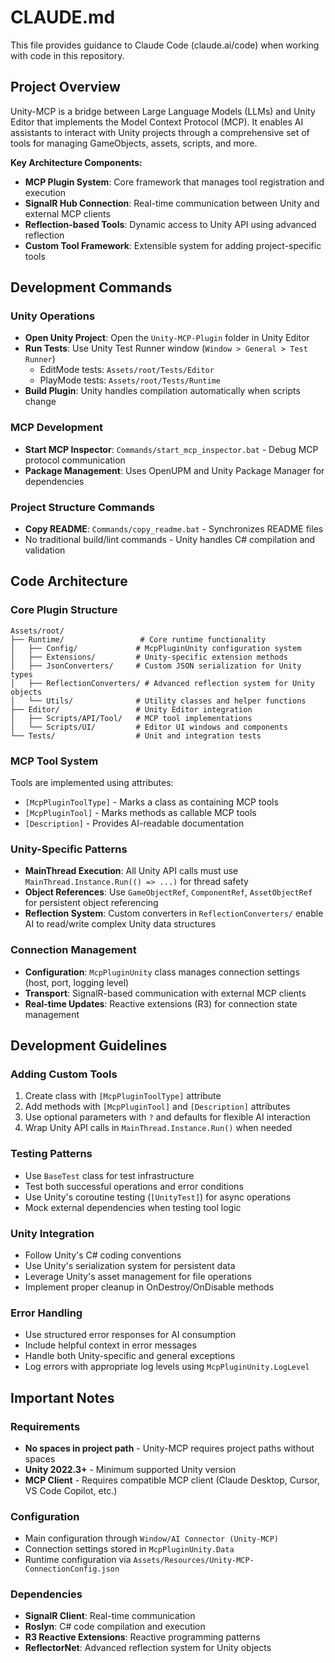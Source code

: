 # CLAUDE.md

This file provides guidance to Claude Code (claude.ai/code) when working with code in this repository.

## Project Overview

Unity-MCP is a bridge between Large Language Models (LLMs) and Unity Editor that implements the Model Context Protocol (MCP). It enables AI assistants to interact with Unity projects through a comprehensive set of tools for managing GameObjects, assets, scripts, and more.

**Key Architecture Components:**
- **MCP Plugin System**: Core framework that manages tool registration and execution
- **SignalR Hub Connection**: Real-time communication between Unity and external MCP clients
- **Reflection-based Tools**: Dynamic access to Unity API using advanced reflection
- **Custom Tool Framework**: Extensible system for adding project-specific tools

## Development Commands

### Unity Operations
- **Open Unity Project**: Open the `Unity-MCP-Plugin` folder in Unity Editor
- **Run Tests**: Use Unity Test Runner window (`Window > General > Test Runner`)
  - EditMode tests: `Assets/root/Tests/Editor`  
  - PlayMode tests: `Assets/root/Tests/Runtime`
- **Build Plugin**: Unity handles compilation automatically when scripts change

### MCP Development
- **Start MCP Inspector**: `Commands/start_mcp_inspector.bat` - Debug MCP protocol communication
- **Package Management**: Uses OpenUPM and Unity Package Manager for dependencies

### Project Structure Commands
- **Copy README**: `Commands/copy_readme.bat` - Synchronizes README files
- No traditional build/lint commands - Unity handles C# compilation and validation

## Code Architecture

### Core Plugin Structure
```
Assets/root/
├── Runtime/                 # Core runtime functionality
│   ├── Config/             # McpPluginUnity configuration system
│   ├── Extensions/         # Unity-specific extension methods
│   ├── JsonConverters/     # Custom JSON serialization for Unity types
│   ├── ReflectionConverters/ # Advanced reflection system for Unity objects
│   └── Utils/              # Utility classes and helper functions
├── Editor/                 # Unity Editor integration
│   ├── Scripts/API/Tool/   # MCP tool implementations
│   └── Scripts/UI/         # Editor UI windows and components
└── Tests/                  # Unit and integration tests
```

### MCP Tool System
Tools are implemented using attributes:
- `[McpPluginToolType]` - Marks a class as containing MCP tools
- `[McpPluginTool]` - Marks methods as callable MCP tools
- `[Description]` - Provides AI-readable documentation

### Unity-Specific Patterns
- **MainThread Execution**: All Unity API calls must use `MainThread.Instance.Run(() => ...)` for thread safety
- **Object References**: Use `GameObjectRef`, `ComponentRef`, `AssetObjectRef` for persistent object referencing
- **Reflection System**: Custom converters in `ReflectionConverters/` enable AI to read/write complex Unity data structures

### Connection Management
- **Configuration**: `McpPluginUnity` class manages connection settings (host, port, logging level)
- **Transport**: SignalR-based communication with external MCP clients
- **Real-time Updates**: Reactive extensions (R3) for connection state management

## Development Guidelines

### Adding Custom Tools
1. Create class with `[McpPluginToolType]` attribute
2. Add methods with `[McpPluginTool]` and `[Description]` attributes
3. Use optional parameters with `?` and defaults for flexible AI interaction
4. Wrap Unity API calls in `MainThread.Instance.Run()` when needed

### Testing Patterns
- Use `BaseTest` class for test infrastructure
- Test both successful operations and error conditions
- Use Unity's coroutine testing (`[UnityTest]`) for async operations
- Mock external dependencies when testing tool logic

### Unity Integration
- Follow Unity's C# coding conventions
- Use Unity's serialization system for persistent data
- Leverage Unity's asset management for file operations
- Implement proper cleanup in OnDestroy/OnDisable methods

### Error Handling
- Use structured error responses for AI consumption
- Include helpful context in error messages
- Handle both Unity-specific and general exceptions
- Log errors with appropriate log levels using `McpPluginUnity.LogLevel`

## Important Notes

### Requirements
- **No spaces in project path** - Unity-MCP requires project paths without spaces
- **Unity 2022.3+** - Minimum supported Unity version
- **MCP Client** - Requires compatible MCP client (Claude Desktop, Cursor, VS Code Copilot, etc.)

### Configuration
- Main configuration through `Window/AI Connector (Unity-MCP)` 
- Connection settings stored in `McpPluginUnity.Data`
- Runtime configuration via `Assets/Resources/Unity-MCP-ConnectionConfig.json`

### Dependencies
- **SignalR Client**: Real-time communication
- **Roslyn**: C# code compilation and execution  
- **R3 Reactive Extensions**: Reactive programming patterns
- **ReflectorNet**: Advanced reflection system for Unity objects